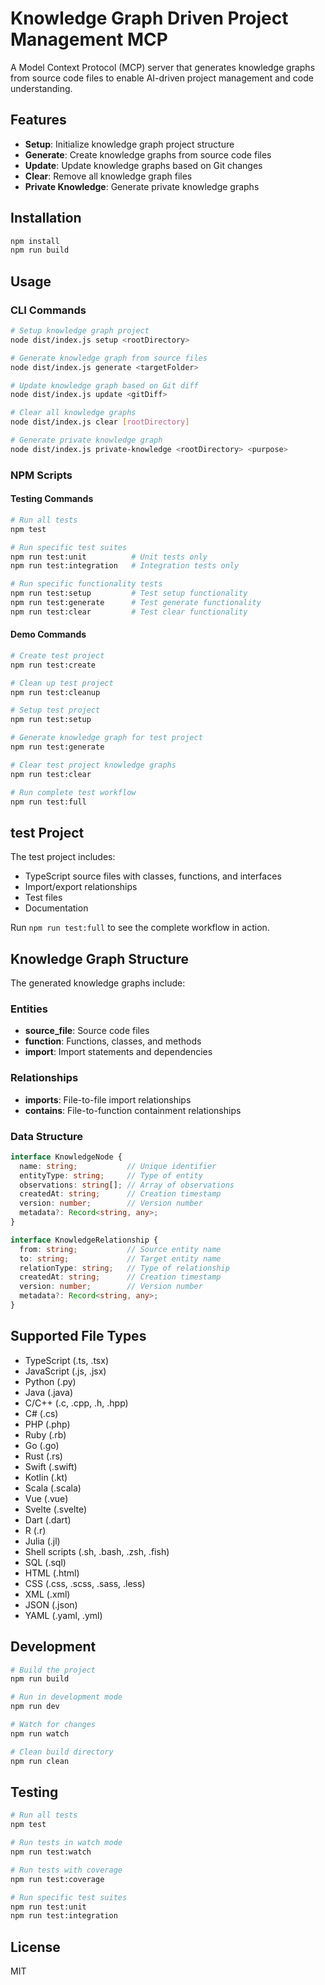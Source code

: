 # Knowledge Graph Driven Project Management MCP

A Model Context Protocol (MCP) server that generates knowledge graphs from source code files to enable AI-driven project management and code understanding.

## Features

- **Setup**: Initialize knowledge graph project structure
- **Generate**: Create knowledge graphs from source code files
- **Update**: Update knowledge graphs based on Git changes
- **Clear**: Remove all knowledge graph files
- **Private Knowledge**: Generate private knowledge graphs

## Installation

```bash
npm install
npm run build
```

## Usage

### CLI Commands

```bash
# Setup knowledge graph project
node dist/index.js setup <rootDirectory>

# Generate knowledge graph from source files
node dist/index.js generate <targetFolder>

# Update knowledge graph based on Git diff
node dist/index.js update <gitDiff>

# Clear all knowledge graphs
node dist/index.js clear [rootDirectory]

# Generate private knowledge graph
node dist/index.js private-knowledge <rootDirectory> <purpose>
```

### NPM Scripts

#### Testing Commands

```bash
# Run all tests
npm test

# Run specific test suites
npm run test:unit          # Unit tests only
npm run test:integration   # Integration tests only

# Run specific functionality tests
npm run test:setup         # Test setup functionality
npm run test:generate      # Test generate functionality
npm run test:clear         # Test clear functionality
```

#### Demo Commands

```bash
# Create test project
npm run test:create

# Clean up test project
npm run test:cleanup

# Setup test project
npm run test:setup

# Generate knowledge graph for test project
npm run test:generate

# Clear test project knowledge graphs
npm run test:clear

# Run complete test workflow
npm run test:full
```

## test Project

The test project includes:
- TypeScript source files with classes, functions, and interfaces
- Import/export relationships
- Test files
- Documentation

Run `npm run test:full` to see the complete workflow in action.

## Knowledge Graph Structure

The generated knowledge graphs include:

### Entities
- **source_file**: Source code files
- **function**: Functions, classes, and methods
- **import**: Import statements and dependencies

### Relationships
- **imports**: File-to-file import relationships
- **contains**: File-to-function containment relationships

### Data Structure
```typescript
interface KnowledgeNode {
  name: string;           // Unique identifier
  entityType: string;     // Type of entity
  observations: string[]; // Array of observations
  createdAt: string;      // Creation timestamp
  version: number;        // Version number
  metadata?: Record<string, any>;
}

interface KnowledgeRelationship {
  from: string;           // Source entity name
  to: string;             // Target entity name
  relationType: string;   // Type of relationship
  createdAt: string;      // Creation timestamp
  version: number;        // Version number
  metadata?: Record<string, any>;
}
```

## Supported File Types

- TypeScript (.ts, .tsx)
- JavaScript (.js, .jsx)
- Python (.py)
- Java (.java)
- C/C++ (.c, .cpp, .h, .hpp)
- C# (.cs)
- PHP (.php)
- Ruby (.rb)
- Go (.go)
- Rust (.rs)
- Swift (.swift)
- Kotlin (.kt)
- Scala (.scala)
- Vue (.vue)
- Svelte (.svelte)
- Dart (.dart)
- R (.r)
- Julia (.jl)
- Shell scripts (.sh, .bash, .zsh, .fish)
- SQL (.sql)
- HTML (.html)
- CSS (.css, .scss, .sass, .less)
- XML (.xml)
- JSON (.json)
- YAML (.yaml, .yml)

## Development

```bash
# Build the project
npm run build

# Run in development mode
npm run dev

# Watch for changes
npm run watch

# Clean build directory
npm run clean
```

## Testing

```bash
# Run all tests
npm test

# Run tests in watch mode
npm run test:watch

# Run tests with coverage
npm run test:coverage

# Run specific test suites
npm run test:unit
npm run test:integration
```

## License

MIT
